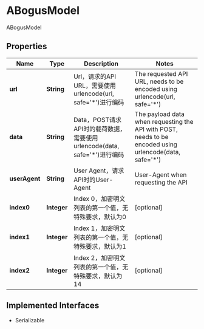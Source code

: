 

# ABogusModel

ABogusModel
## Properties

Name | Type | Description | Notes
------------ | ------------- | ------------- | -------------
**url** | **String** | Url，请求的API URL，需要使用urlencode(url, safe&#x3D;&#39;*&#39;)进行编码 | The requested API URL, needs to be encoded using urlencode(url, safe&#x3D;&#39;*&#39;) | 
**data** | **String** | Data，POST请求API时的载荷数据，需要使用urlencode(data, safe&#x3D;&#39;*&#39;)进行编码 | The payload data when requesting the API with POST, needs to be encoded using urlencode(data, safe&#x3D;&#39;*&#39;) | 
**userAgent** | **String** | User Agent，请求API时的User-Agent | User-Agent when requesting the API | 
**index0** | **Integer** | Index 0，加密明文列表的第一个值，无特殊要求，默认为0 |  [optional]
**index1** | **Integer** | Index 1，加密明文列表的第一个值，无特殊要求，默认为1 |  [optional]
**index2** | **Integer** | Index 2，加密明文列表的第一个值，无特殊要求，默认为14 |  [optional]


## Implemented Interfaces

* Serializable


